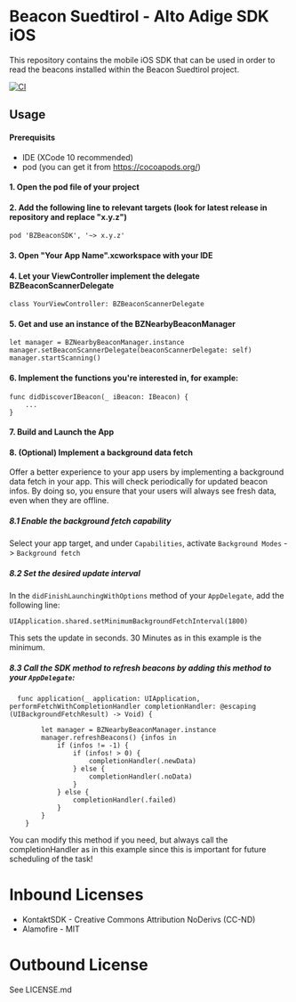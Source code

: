 <!--
SPDX-FileCopyrightText: NOI Techpark <digital@noi.bz.it>

SPDX-License-Identifier: CC0-1.0
-->

# Beacon Suedtirol - Alto Adige SDK iOS
This repository contains the mobile iOS SDK that can be used in order to read the beacons installed within the Beacon Suedtirol project.

[![CI](https://github.com/noi-techpark/it.bz.beacon.sdk.ios/actions/workflows/ci.yml/badge.svg)](https://github.com/noi-techpark/it.bz.beacon.sdk.ios/actions/workflows/ci.yml)

## Usage
#### Prerequisits
- IDE (XCode 10 recommended)
- pod (you can get it from https://cocoapods.org/)
#### 1. Open the pod file of your project
#### 2. Add the following line to relevant targets (look for latest release in repository and replace "x.y.z")
```
pod 'BZBeaconSDK', '~> x.y.z'
```
#### 3. Open "Your App Name".xcworkspace with your IDE

#### 4. Let your ViewController implement the delegate BZBeaconScannerDelegate
```
class YourViewController: BZBeaconScannerDelegate 
``` 

#### 5. Get and use an instance of the BZNearbyBeaconManager
```
let manager = BZNearbyBeaconManager.instance
manager.setBeaconScannerDelegate(beaconScannerDelegate: self)
manager.startScanning()
``` 
#### 6. Implement the functions you're interested in, for example:
```
func didDiscoverIBeacon(_ iBeacon: IBeacon) {
    ...
}
``` 

#### 7. Build and Launch the App

#### 8. (Optional) Implement a background data fetch
Offer a better experience to your app users by implementing a background data fetch in your app. This will check periodically for updated beacon infos. By doing so, you ensure that your users will always see fresh data, even when they are offline.

##### 8.1 Enable the background fetch capability
Select your app target, and under `Capabilities`, activate `Background Modes` -> `Background fetch`
##### 8.2 Set the desired update interval
In the `didFinishLaunchingWithOptions` method of your `AppDelegate`, add the following line:
```
UIApplication.shared.setMinimumBackgroundFetchInterval(1800)
```
This sets the update in seconds. 30 Minutes as in this example is the minimum.
##### 8.3 Call the SDK method to refresh beacons by adding this method to your `AppDelegate`:
```
  func application(_ application: UIApplication, performFetchWithCompletionHandler completionHandler: @escaping (UIBackgroundFetchResult) -> Void) {

        let manager = BZNearbyBeaconManager.instance
        manager.refreshBeacons() {infos in
            if (infos != -1) {
                if (infos! > 0) {
                    completionHandler(.newData)
                } else {
                    completionHandler(.noData)
                }
            } else {
                completionHandler(.failed)
            }
        }
    }
```
You can modify this method if you need, but always call the completionHandler as in this example since this is important for future scheduling of the task!

# Inbound Licenses
- KontaktSDK - Creative Commons Attribution NoDerivs (CC-ND)
- Alamofire - MIT

# Outbound License
See LICENSE.md

